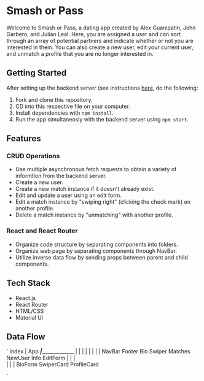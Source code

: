 # Smash or Pass

Welcome to Smash or Pass, a dating app created by Alex Guanipatin, John Garbero, and Julian Leal. Here, you are assigned a user and can sort through an array of potential partners and indicate whether or not you are interested in them. You can also create a new user, edit your current user, and unmatch a profile that you are no longer interested in.

## Getting Started

After setting up the backend server (see instructions [here](https://github.com/sebas5950/backend-match/blob/main/README.md), do the following:

1. Fork and clone this repository.
2. CD into this respective file on your computer.
3. Install dependencies with `npm install`. 
4. Run the app simultaneosly with the backend server using `npm start`.

## Features

### CRUD Operations

- Use multiple asynchronous fetch requests to obtain a variety of informtion from the backend server.
- Create a new user.
- Create a new match instance if it doesn't already exist.
- Edit and update a user using an edit form.
- Edit a match instance by "swiping right" (clicking the check mark) on another profile.
- Delete a match instance by "unmatching" with another profile.

### React and React Router

- Organize code structure by separating components into folders.
- Organize web page by separating components through NavBar.
- Utilize inverse data flow by sending props between parent and child components.

## Tech Stack

- React.js
- React Router
- HTML/CSS
- Material UI

## Data Flow

`
                                index
                                  |
                                 App
       ___________________________|________________________________________
      |        |         |        |            |         |        |        |
   NavBar    Footer     Bio     Swiper      Matches   NewUser    Info   EditForm
                         |        |            |        
                         |        |            |
                      BioForm  SwiperCard  ProfileCard
                     

`

